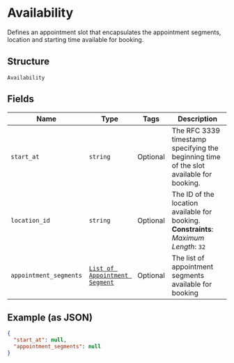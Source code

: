 
# Availability

Defines an appointment slot that encapsulates the appointment segments, location and starting time available for booking.

## Structure

`Availability`

## Fields

| Name | Type | Tags | Description |
|  --- | --- | --- | --- |
| `start_at` | `string` | Optional | The RFC 3339 timestamp specifying the beginning time of the slot available for booking. |
| `location_id` | `string` | Optional | The ID of the location available for booking.<br>**Constraints**: *Maximum Length*: `32` |
| `appointment_segments` | [`List of Appointment Segment`](../../doc/models/appointment-segment.md) | Optional | The list of appointment segments available for booking |

## Example (as JSON)

```json
{
  "start_at": null,
  "appointment_segments": null
}
```

